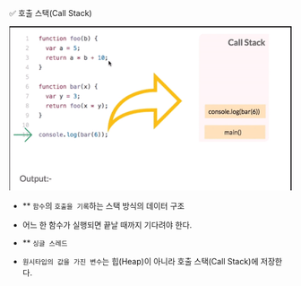 ✅ 호출 스택(Call Stack)

![call-stack](/resources/call-stack.gif)

* ** `함수`의 `호출을 기록`하는 스택 방식의 데이터 구조
* 어느 한 함수가 실행되면 끝날 때까지 기다려야 한다.
* ** `싱글 스레드`

* `원시타입의 값을 가진 변수`는 힙(Heap)이 아니라 호출 스택(Call Stack)에 저장한다.